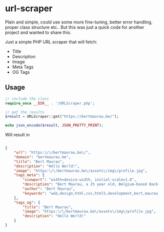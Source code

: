 # url-scraper

Plain and simple, could use some more fine-tuning, better error handling, proper class structure etc.. But this was just a quick code for another project and wanted to share this.

Just a simple PHP URL scraper that will fetch:

 - Title
 - Description
 - Image
 - Meta Tags
 - OG Tags

## Usage

```php
// include the class
require_once __DIR__ . '/URLScraper.php';

// get the results
$result = URLScraper::get("https://bertmaurau.be/");  

echo json_encode($result, JSON_PRETTY_PRINT);
```

Will result in

```json

{
	"url": "https:\/\/bertmaurau.be\/",
	"domain": "bertmaurau.be",
	"title": "Bert Maurau",
	"description": "Hello World!",
	"image": "https:\/\/bertmaurau.be\/assets\/img\/profile.jpg",
	"tags_meta": {
		"viewport": "width=device-width, initial-scale=1.0",
		"description": "Bert Maurau, a 25 year old, Belgium-based Back-End Web- & Mobile Developer!",
		"author": "Bert Maurau",
		"keywords": "web,design,html,css,html5,development,bert,maurau,bert maurau,portfolio,profile,website,personal,angularjs,php,mysql,ionic,javascript"
	},
	"tags_og": {
		"title": "Bert Maurau",
		"image": "https:\/\/bertmaurau.be\/assets\/img\/profile.jpg",
		"description": "Hello World!"
	}
}


```

